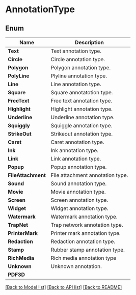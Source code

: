 ﻿
# AnnotationType


## Enum
 Name | Description
------------ | ------------
**Text** | Text annotation type.
**Circle** | Circle annotation type.
**Polygon** | Polygon annotation type.
**PolyLine** | Plyline annotation type.
**Line** | Line annotation type.
**Square** | Square annotatotion type.
**FreeText** | Free text annotation type.
**Highlight** | Highlight annotation type.
**Underline** | Underline annotation type.
**Squiggly** | Squiggle annotation type.
**StrikeOut** | Strikeout annotation type.
**Caret** | Caret annotation type.
**Ink** | Ink annotation type.
**Link** | Link annotation type.
**Popup** | Popup annotation type.
**FileAttachment** | File attachment annotation type.
**Sound** | Sound annotation type.
**Movie** | Movie annotation type.
**Screen** | Screen annotation type.
**Widget** | Widget annotation type.
**Watermark** | Watermark annotation type.
**TrapNet** | Trap network annotation type.
**PrinterMark** | Printer mark annotation type.
**Redaction** | Redaction annotation type.
**Stamp** | Rubber stamp annotation type.
**RichMedia** | Rich media annotation type
**Unknown** | Unknown annotation.
**PDF3D** | 


[[Back to Model list]](../README.md#documentation-for-models) [[Back to API list]](../README.md#documentation-for-api-endpoints) [[Back to README]](../README.md)


